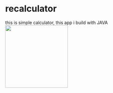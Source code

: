 # recalculator
this is simple calculator, this app i build with JAVA
<img src="https://i.ibb.co/YjFnbr0/recalculator.jpg" width="200" height="200">
